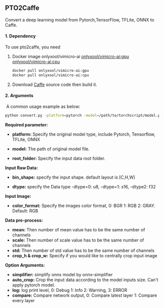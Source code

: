 ## PTO2Caffe

Convert a deep learning model from Pytorch,TensorFlow, TFLite, ONNX to Caffe.

#### 1. Dependency

To use pto2caffe, you need

1. Docker image onlyxool/vimicro-ai
[onlyxool/vimicro-ai:gpu](https://hub.docker.com/r/onlyxool/vimicro-ai)
[onlyxool/vimicro-ai:cpu](https://hub.docker.com/r/onlyxool/vimicro-ai)

   ```bash
   docker pull onlyxool/vimicro-ai:gpu
   docker pull onlyxool/vimicro-ai:cpu
   ```

3. Download [Caffe](https://10.0.13.134/ai_npu/caffe) source code then build it.



#### 2. Arguments

​	A common usage example as below:

```bash
python convert.py -platform=pytorch -model=/path/to/torchscript/model.pt -root_folder=/path/to/input_data/ -mean 0.485 0.456 0.406 -scale 255 255 255 -std 0.229 0.224 0.225 -bin_shape 3 2560 1440 -compare=1 -crop_h=480 -crop_w=480
```


**Required parameter:**

- **platform:** Specify the original model type, include Pytorch, Tensorflow, TFLite, ONNX

- **model:** The path of original model file.

- **root_folder:** Specify the input data root folder.


**Input Raw Data:**

- **bin_shape:** specify the input shape. default layout is [C,H,W]

- **dtype:**  specify the Data type -dtype=0: u8, -dtype=1: s16, -dtype2: f32 


**Input Image:**

- **color_format:** Specify the images color format, 0: BGR 1: RGB 2: GRAY. Default: RGB

**Data pre-process:**

- **mean:** Then number of mean value has to be the same number of channels
- **scale:** Then number of scale value has to be the same number of channels
- **std:** Then number of std value has to be the same number of channels
- **crop_h & crop_w:** Specify if you would like to centrally crop input image

**Option Arguments:**

- **simplifier:** simplify onnx model by onnx-simplifier
- **auto_crop:** Crop the input data according to the model inputs size. Can't apply pytorch model.
- **log:** log print level, 0: Debug 1: Info 2: Warning, 3: ERROR
- **compare:** Compare network output, 0: Compare latest layer 1: Compare every layer







